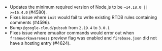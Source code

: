 - Updates the minimum required version of Node.js to be `~14.18.0 || >=16.4.0` (#4580).
- Fixes issue where `init` would fail to write existing RTDB rules containing comments (#4596).
- Bump `@google-cloud/pubsub` from `2.19.4` to `3.0.1`
- Fixes issue where emualtor commands would error out when `frameworkawareness` preview flag was enabled and `firebase.json` did not have a hosting entry (#4624).

